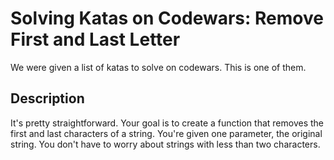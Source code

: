 # Solving Katas on Codewars: Remove First and Last Letter

We were given a list of katas to solve on codewars. This is one of them.

## Description
It's pretty straightforward. Your goal is to create a function that removes the first and last characters of a string. You're given one parameter, the original string. You don't have to worry about strings with less than two characters.
